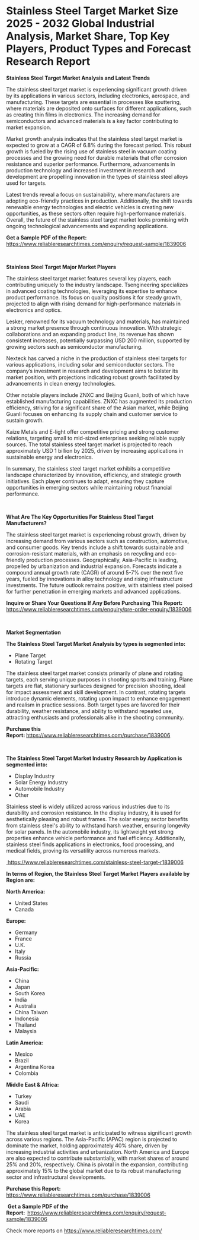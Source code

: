 <p><h1>Stainless Steel Target Market Size 2025 - 2032 Global Industrial Analysis, Market Share, Top Key Players, Product Types and Forecast Research Report</h1></p><p><strong>Stainless Steel Target Market Analysis and Latest Trends</strong></p>
<p><p>The stainless steel target market is experiencing significant growth driven by its applications in various sectors, including electronics, aerospace, and manufacturing. These targets are essential in processes like sputtering, where materials are deposited onto surfaces for different applications, such as creating thin films in electronics. The increasing demand for semiconductors and advanced materials is a key factor contributing to market expansion.</p><p>Market growth analysis indicates that the stainless steel target market is expected to grow at a CAGR of 6.8% during the forecast period. This robust growth is fueled by the rising use of stainless steel in vacuum coating processes and the growing need for durable materials that offer corrosion resistance and superior performance. Furthermore, advancements in production technology and increased investment in research and development are propelling innovation in the types of stainless steel alloys used for targets.</p><p>Latest trends reveal a focus on sustainability, where manufacturers are adopting eco-friendly practices in production. Additionally, the shift towards renewable energy technologies and electric vehicles is creating new opportunities, as these sectors often require high-performance materials. Overall, the future of the stainless steel target market looks promising with ongoing technological advancements and expanding applications.</p></p>
<p><strong>Get a Sample PDF of the Report:&nbsp;</strong> <a href="https://www.reliableresearchtimes.com/enquiry/request-sample/1839006?utm_campaign=2771&utm_medium=2&utm_source=Github&utm_content=ia&utm_term=01042025&utm_id=stainless-steel-target">https://www.reliableresearchtimes.com/enquiry/request-sample/1839006</a></p>
<p>&nbsp;</p>
<p><strong>Stainless Steel Target Major Market Players</strong></p>
<p><p>The stainless steel target market features several key players, each contributing uniquely to the industry landscape. Tsengineering specializes in advanced coating technologies, leveraging its expertise to enhance product performance. Its focus on quality positions it for steady growth, projected to align with rising demand for high-performance materials in electronics and optics.</p><p>Lesker, renowned for its vacuum technology and materials, has maintained a strong market presence through continuous innovation. With strategic collaborations and an expanding product line, its revenue has shown consistent increases, potentially surpassing USD 200 million, supported by growing sectors such as semiconductor manufacturing.</p><p>Nexteck has carved a niche in the production of stainless steel targets for various applications, including solar and semiconductor sectors. The company’s investment in research and development aims to bolster its market position, with projections indicating robust growth facilitated by advancements in clean energy technologies.</p><p>Other notable players include ZNXC and Beijing Guanli, both of which have established manufacturing capabilities. ZNXC has augmented its production efficiency, striving for a significant share of the Asian market, while Beijing Guanli focuses on enhancing its supply chain and customer service to sustain growth.</p><p>Kaize Metals and E-light offer competitive pricing and strong customer relations, targeting small to mid-sized enterprises seeking reliable supply sources. The total stainless steel target market is projected to reach approximately USD 1 billion by 2025, driven by increasing applications in sustainable energy and electronics.</p><p>In summary, the stainless steel target market exhibits a competitive landscape characterized by innovation, efficiency, and strategic growth initiatives. Each player continues to adapt, ensuring they capture opportunities in emerging sectors while maintaining robust financial performance.</p></p>
<p>&nbsp;</p>
<p><strong>What Are The Key Opportunities For Stainless Steel Target Manufacturers?</strong></p>
<p><p>The stainless steel target market is experiencing robust growth, driven by increasing demand from various sectors such as construction, automotive, and consumer goods. Key trends include a shift towards sustainable and corrosion-resistant materials, with an emphasis on recycling and eco-friendly production processes. Geographically, Asia-Pacific is leading, propelled by urbanization and industrial expansion. Forecasts indicate a compound annual growth rate (CAGR) of around 5-7% over the next five years, fueled by innovations in alloy technology and rising infrastructure investments. The future outlook remains positive, with stainless steel poised for further penetration in emerging markets and advanced applications.</p></p>
<p><strong>Inquire or Share Your Questions If Any Before Purchasing This Report:</strong> <a href="https://www.reliableresearchtimes.com/enquiry/pre-order-enquiry/1839006?utm_campaign=2771&utm_medium=2&utm_source=Github&utm_content=ia&utm_term=01042025&utm_id=stainless-steel-target">https://www.reliableresearchtimes.com/enquiry/pre-order-enquiry/1839006</a></p>
<p>&nbsp;</p>
<p><strong>Market Segmentation</strong></p>
<p><strong>The Stainless Steel Target Market Analysis by types is segmented into:</strong></p>
<p><ul><li>Plane Target</li><li>Rotating Target</li></ul></p>
<p><p>The stainless steel target market consists primarily of plane and rotating targets, each serving unique purposes in shooting sports and training. Plane targets are flat, stationary surfaces designed for precision shooting, ideal for impact assessment and skill development. In contrast, rotating targets introduce dynamic elements, rotating upon impact to enhance engagement and realism in practice sessions. Both target types are favored for their durability, weather resistance, and ability to withstand repeated use, attracting enthusiasts and professionals alike in the shooting community.</p></p>
<p><strong>Purchase this Report:&nbsp;</strong><a href="https://www.reliableresearchtimes.com/purchase/1839006?utm_campaign=2771&utm_medium=2&utm_source=Github&utm_content=ia&utm_term=01042025&utm_id=stainless-steel-target">https://www.reliableresearchtimes.com/purchase/1839006</a></p>
<p>&nbsp;</p>
<p><strong>The Stainless Steel Target Market Industry Research by Application is segmented into:</strong></p>
<p><ul><li>Display Industry</li><li>Solar Energy Industry</li><li>Automobile Industry</li><li>Other</li></ul></p>
<p><p>Stainless steel is widely utilized across various industries due to its durability and corrosion resistance. In the display industry, it is used for aesthetically pleasing and robust frames. The solar energy sector benefits from stainless steel's ability to withstand harsh weather, ensuring longevity for solar panels. In the automobile industry, its lightweight yet strong properties enhance vehicle performance and fuel efficiency. Additionally, stainless steel finds applications in electronics, food processing, and medical fields, proving its versatility across numerous markets.</p></p>
<p><a href="https://www.reliableresearchtimes.com/stainless-steel-target-r1839006?utm_campaign=2771&utm_medium=2&utm_source=Github&utm_content=ia&utm_term=01042025&utm_id=stainless-steel-target">&nbsp;https://www.reliableresearchtimes.com/stainless-steel-target-r1839006</a></p>
<p><strong>In terms of Region, the Stainless Steel Target Market Players available by Region are:</strong></p>
<p>
    <p> <strong> North America: </strong>
        <ul>
            <li>United States</li>
            <li>Canada</li>
        </ul>
        </p> 
    <p> <strong> Europe: </strong>
        <ul>
            <li>Germany</li>
            <li>France</li>
            <li>U.K.</li>
            <li>Italy</li>
            <li>Russia</li>
        </ul>
        </p> 
    <p> <strong> Asia-Pacific: </strong>
        <ul>
            <li>China</li>
            <li>Japan</li>
            <li>South Korea</li>
            <li>India</li>
            <li>Australia</li>
            <li>China Taiwan</li>
            <li>Indonesia</li>
            <li>Thailand</li>
            <li>Malaysia</li>
        </ul>
        </p> 
    <p> <strong> Latin America: </strong>
        <ul>
            <li>Mexico</li>
            <li>Brazil</li>
            <li>Argentina Korea</li>
            <li>Colombia</li>
        </ul>
        </p> 
    <p> <strong> Middle East & Africa: </strong>
        <ul>
            <li>Turkey</li>
            <li>Saudi</li>
            <li>Arabia</li>
            <li>UAE</li>
            <li>Korea</li>
        </ul>
    </p>
    </p>
<p><p>The stainless steel target market is anticipated to witness significant growth across various regions. The Asia-Pacific (APAC) region is projected to dominate the market, holding approximately 40% share, driven by increasing industrial activities and urbanization. North America and Europe are also expected to contribute substantially, with market shares of around 25% and 20%, respectively. China is pivotal in the expansion, contributing approximately 15% to the global market due to its robust manufacturing sector and infrastructural developments.</p></p>
<p><strong>Purchase this Report: </strong><a href="https://www.reliableresearchtimes.com/purchase/1839006?utm_campaign=2771&utm_medium=2&utm_source=Github&utm_content=ia&utm_term=01042025&utm_id=stainless-steel-target">https://www.reliableresearchtimes.com/purchase/1839006</a></p>
<p>&nbsp;<strong>Get a Sample PDF of the Report:&nbsp;&nbsp;</strong><a href="https://www.reliableresearchtimes.com/enquiry/request-sample/1839006?utm_campaign=2771&utm_medium=2&utm_source=Github&utm_content=ia&utm_term=01042025&utm_id=stainless-steel-target">https://www.reliableresearchtimes.com/enquiry/request-sample/1839006</a></p>
<p><strong></strong></p>
<p>Check more reports on <a href="https://www.reliableresearchtimes.com/?utm_campaign=2771&utm_medium=2&utm_source=Github&utm_content=ia&utm_term=01042025&utm_id=stainless-steel-target">https://www.reliableresearchtimes.com/</a></p>